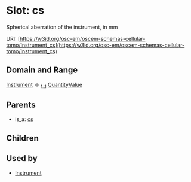 
# Slot: cs

Spherical aberration of the instrument, in mm

URI: [https://w3id.org/osc-em/oscem-schemas-cellular-tomo/Instrument_cs](https://w3id.org/osc-em/oscem-schemas-cellular-tomo/Instrument_cs)


## Domain and Range

[Instrument](Instrument.md) &#8594;  <sub>1..1</sub> [QuantityValue](QuantityValue.md)

## Parents

 *  is_a: [cs](cs.md)

## Children


## Used by

 * [Instrument](Instrument.md)
